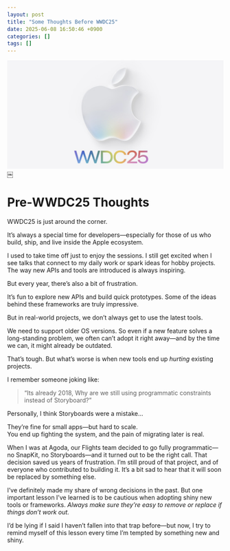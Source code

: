```yaml
---
layout: post
title: "Some Thoughts Before WWDC25"
date: 2025-06-08 16:50:46 +0900
categories: []
tags: []
---
```


![WWDC 25 Logo](/assets/2025-06-08-pre-wwdc25.png)￼

# Pre-WWDC25 Thoughts

WWDC25 is just around the corner.  

It’s always a special time for developers—especially for those of us who build, ship, and live inside the Apple ecosystem.

I used to take time off just to enjoy the sessions. I still get excited when I see talks that connect to my daily work or spark ideas for hobby projects. The way new APIs and tools are introduced is always inspiring.

But every year, there’s also a bit of frustration.

It’s fun to explore new APIs and build quick prototypes. Some of the ideas behind these frameworks are truly impressive.  

But in real-world projects, we don’t always get to use the latest tools.

We need to support older OS versions. So even if a new feature solves a long-standing problem, we often can’t adopt it right away—and by the time we can, it might already be outdated.

That’s tough. But what’s worse is when new tools end up *hurting* existing projects.

I remember someone joking like:

> “Its already 2018, Why are we still using programmatic constraints instead of Storyboard?”

Personally, I think Storyboards were a mistake...

They’re fine for small apps—but hard to scale.  
You end up fighting the system, and the pain of migrating later is real.

When I was at Agoda, our Flights team decided to go fully programmatic—no SnapKit, no Storyboards—and it turned out to be the right call. That decision saved us years of frustration. I’m still proud of that project, and of everyone who contributed to building it. It’s a bit sad to hear that it will soon be replaced by something else.

I’ve definitely made my share of wrong decisions in the past. But one important lesson I’ve learned is to be cautious when adopting shiny new tools or frameworks. *Always make sure they’re easy to remove* *or replace if things don’t work out.*

I’d be lying if I said I haven’t fallen into that trap before—but now, I try to remind myself of this lesson every time I’m tempted by something new and shiny.

